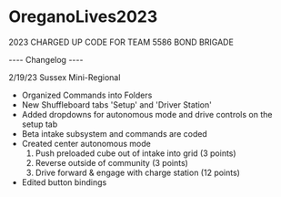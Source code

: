 # OreganoLives2023
2023 CHARGED UP CODE FOR TEAM 5586 BOND BRIGADE


---- Changelog ----

2/19/23 Sussex Mini-Regional
  - Organized Commands into Folders
  - New Shuffleboard tabs 'Setup' and 'Driver Station'
  - Added dropdowns for autonomous mode and drive controls on the setup tab
  - Beta intake subsystem and commands are coded
  - Created center autonomous mode
    1. Push preloaded cube out of intake into grid (3 points)
    2. Reverse outside of community (3 points)
    3. Drive forward & engage with charge station (12 points)
  - Edited button bindings
